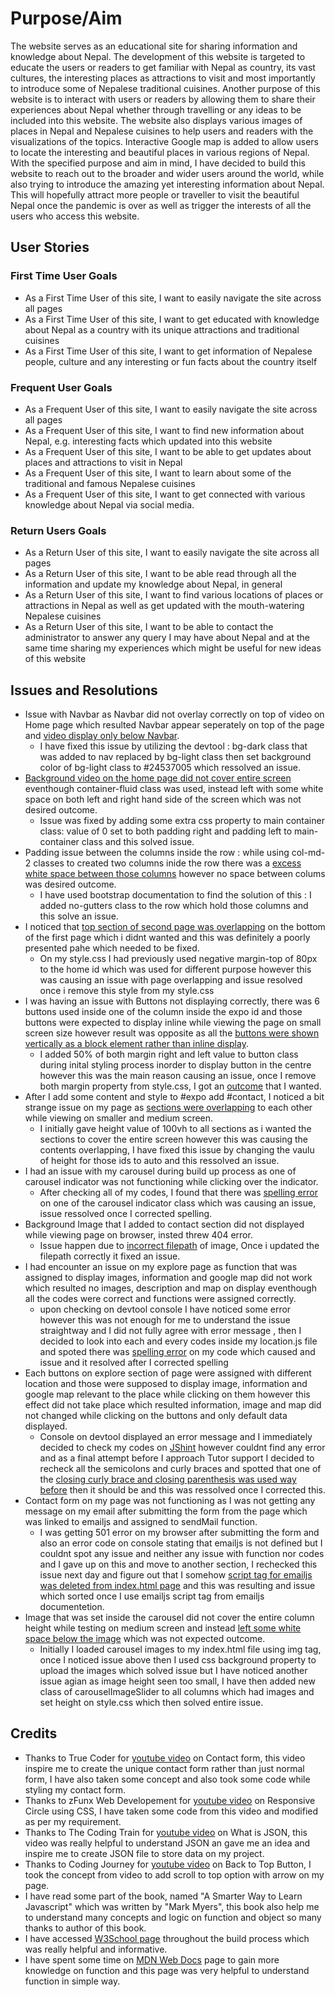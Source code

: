 # Purpose/Aim

The website serves as an educational site for sharing information and knowledge about Nepal. The development of this website is targeted to educate the users or readers to 
get familiar with Nepal as country, its vast cultures, the interesting places as attractions to visit and most importantly to introduce some of Nepalese traditional cuisines.
Another purpose of this website is to interact with users or readers by allowing them to share their experiences about Nepal whether through travelling or any ideas to be 
included into this website. The website also displays various images of places in Nepal and Nepalese cuisines to help users and readers with the visualizations of the topics. 
Interactive Google map is added to allow users to locate the interesting and beautiful places in various regions of Nepal. 
With the specified purpose and aim in mind, I have decided to build this website to reach out to the broader and wider users around the world, while also trying to introduce 
the amazing yet interesting information about Nepal. This will hopefully attract more people or traveller to visit the beautiful Nepal once the pandemic is over as well as 
trigger the interests of all the users who access this website.

## User Stories

### First Time User Goals
- As a First Time User of this site, I want to easily navigate the site across all pages
- As a First Time User of this site, I want to get educated with knowledge about Nepal as a country with its unique attractions and traditional cuisines
- As a First Time User of this site, I want to get information of Nepalese people, culture and any interesting or fun facts about the country itself

### Frequent User Goals
- As a Frequent User of this site, I want to easily navigate the site across all pages
- As a Frequent User of this site, I want to find new information about Nepal, e.g. interesting facts which updated into this website
- As a Frequent User of this site, I want to be able to get updates about places and attractions to visit in Nepal
- As a Frequent User of this site, I want to learn about some of the traditional and famous Nepalese cuisines 
- As a Frequent User of this site, I want to get connected with various knowledge about Nepal via social media.

### Return Users Goals
- As a Return User of this site, I want to easily navigate the site across all pages
- As a Return User of this site, I want to be able read through all the information and update my knowledge about Nepal, in general
- As a Return User of this site, I want to find various locations of places or attractions in Nepal as well as get updated with the mouth-watering Nepalese cuisines
- As a Return User of this site, I want to be able to contact the administrator to answer any query I may have about Nepal and at the same time sharing my experiences which might be useful for new ideas of this website


## Issues and Resolutions
- Issue with Navbar as Navbar did not overlay correctly on top of video on Home page which resulted Navbar appear seperately on top of the page and [video display only below Navbar](assets/bugs/issue-navbar.jpg).
  - I have fixed this issue by utilizing the devtool : bg-dark class that was added to nav replaced  by bg-light class then set background color of bg-light class to #24537005 which
ressolved an issue.
- [Background video on the home page did not cover entire screen](assets/bugs/issue-padding.jpg) eventhough container-fluid class was used, instead left with some white space on both left and right hand side of the screen which was not desired outcome.
  - Issue was fixed by adding some extra css property to main container class: value of 0 set to both padding right and padding left to main-container class and this solved issue.
- Padding issue between the columns inside the row : while using col-md-2 classes to created two columns inide the row there was a [excess white space between those columns](assets/bugs/issue-padding.jpg) however no space between colums was desired outcome.
  - I have used bootstrap documentation to find the solution of this : I added no-gutters class to the row which hold those columns and this solve an issue.  
- I noticed that [top section of second page was overlapping](assets/bugs/issue-margin.jpg) on the bottom of the first page which i didnt wanted and this was definitely a poorly presented pahe which needed to be fixed.
  - On my style.css I had previously used negative margin-top of 80px to the home id which was used for different purpose however this was causing an issue with page overlapping and issue resolved once i remove this style from my style.css 
- I was having an issue with Buttons not displaying correctly, there was 6 buttons used inside one of the column inside the expo id and those buttons were expected to display inline while viewing the page on small screen size however result was opposite as all the [buttons were shown vertically as a block element rather than inline display](assets/bugs/issue-margin2.jpg).
  - I added 50% of both margin right and left value to button class during inital styling process inorder to display button in the centre however this was the main reason causing an issue, once I remove both margin property from style.css, I got an [outcome](assets/bugs/issue-margin3.jpg) that I wanted.
- After I add some content and style to #expo add #contact, I noticed a bit strange issue on my page as [sections were overlapping](assets/bugs/issue-height.jpg) to each other while viewing on smaller and medium screen.
  - I initially gave height value of 100vh to all sections as i wanted the sections to cover the entire screen however this was causing the contents overlapping, I have fixed this issue by changing the vaulu of height for those ids to auto and this ressolved an issue.
- I had an issue with my carousel during build up process as one of carousel indicator was not functioning while clicking over the indicator.
  - After checking all of my codes, I found that there was [spelling error](assets/bugs/issue-carousel.jpg) on one of the carousel indicator class which was causing an issue, issue ressolved once I corrected spelling.
- Background Image that I added to contact section did not displayed while viewing page on browser, insted threw 404 error.
  - Issue happen due to [incorrect filepath](assets/bugs/issue-filepath.jpg) of image, Once i updated the filepath correctly it fixed an issue.
- I had encounter an issue on my explore page as function that was assigned to display images, information and google map did not work which resulted no images, description and map on display eventhough all the codes were correct and functions were assigned correctly.
  - upon checking on devtool console I have noticed some error however this was not enough for me to understand the issue straightway and I did not fully agree with error message , then I decided to look into each and every codes inside my location.js file and spoted there was [spelling error](assets/bugs/issue-function1.jpg) on my code which caused and issue and it resolved after I corrected spelling
- Each buttons on explore section of page were assigned with different location and those were supposed to display image, information and google map relevant to the place while clicking on them however this effect did not take place  which resulted information, image and map did not changed while clicking on the buttons and only default data displayed.
  - Console on devtool displayed an error message and I immediately decided to check my codes on [JShint](https://jshint.com/) however couldnt find any error and as a final attempt before I approach Tutor support I decided to recheck all the semicolons and curly braces and  spotted that one of the [closing curly brace and closing parenthesis was used way before](assets/bugs/issues-curlybrace.jpg) then it should be and this was ressolved once I corrected this.
- Contact form on my page was not functioning as I was not getting any message on my email after submitting the form from the page which was linked to emailjs and assigned to sendMail function.
  - I was getting 501 error on my browser after submitting the form and also an error code on console stating that emailjs is not defined but I couldnt spot any issue and neither any issue with function nor codes and I gave up on this and move to another section, I rechecked this issue next day and figure out that I somehow [script tag for emailjs was deleted from index.html page](assets/bugs/issue-emailjs.jpg) and this was resulting and issue which sorted once I use emailjs script tag from emailjs documentetion.
- Image that was set inside the carousel did not cover the entire column height while testing on medium screen and instead [left some white space below the image](assets/bugs/issue-carousel2.jpg) which was not expected outcome.
  - Initially I loaded carousel images to my index.html file using img tag, once I noticed issue above then I used css background property to upload the images which solved issue but I have noticed another issue agian as image height seen too small, I have then added new class of carouselImageSlider to all columns which had images and set height on style.css which then solved entire issue.

## Credits
- Thanks to True Coder for [youtube video](https://www.youtube.com/watch?v=rpujWVkmiPE) on Contact form, this video inspire me to create the unique contact form rather than just normal form, I have also taken some concept and also took some code while styling my contact form.
- Thanks to zFunx Web Developement for [youtube video](https://www.youtube.com/watch?v=R7OcJyL_rbw) on Responsive Circle using CSS, I have taken some code from this video and modified as per my requirement.
- Thanks to The Coding Train for [youtube video](https://www.youtube.com/watch?v=_NFkzw6oFtQ&t=318s) on What is JSON, this video was really helpful to understand JSON an gave me an idea and inspire me to create JSON file to store data on my project.
- Thanks to Coding Journey for [youtube video](https://www.youtube.com/watch?v=gphMli74Chk&t=1056s) on Back to Top Button, I took the concept from video to add scroll to top option with arrow on my page.
- I have read some part of the book, named "A Smarter Way to Learn Javascript" which was written by "Mark Myers", this book also help me to understand many concepts and logic on function and object so many thanks to author of this book.
- I have accessed [W3School page](https://www.w3schools.com/js/default.asp) throughout the build process which was really helpful and informative.
- I have spent some time on [MDN Web Docs](https://developer.mozilla.org/en-US/docs/Web/JavaScript/Guide/Functions) page to gain more knowledge on function and this page was very helpful to understand function in simple way.